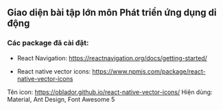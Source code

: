 ## Giao diện bài tập lớn môn Phát triển ứng dụng di động

### Các package đã cài đặt:

- React Navigation:
  https://reactnavigation.org/docs/getting-started/

- React native vector icons:
  https://www.npmjs.com/package/react-native-vector-icons

Tên icon: https://oblador.github.io/react-native-vector-icons/
Hiện dùng: Material, Ant Design, Font Awesome 5
